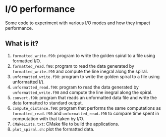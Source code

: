 # I/O performance

Some code to experiment with various I/O modes and how they impact performance.


## What is it?

1. `formatted_write.f90`: program to write the golden spiral to a file using
   formatted I/O.
1. `formatted_read.f90`: program to read the data generated by `formatted_write.f90`
   and compute the line inegral along the spiral.
1. `unformatted_write.f90`: program to write the golden spiral to a file using
   unformatted I/).
1. `unformatted_read.f90`: program to read the data generated by `unformatted_write.f90`
   and compute the line inegral along the spiral.
1. `convert.f90`: program that reads an unformatted data file and write the data
   formatted to standard output.
1. `compute_distance.f90`: program that performs the same computations as
   `formatted_read.f90` and `unformatted_read.f90` to compare time spent in computation
   with that taken by I/O.
1. `CMakeLists.txt`: CMake file to build the applications.
1. `plot_spiral.sh`: plot the formatted data.
